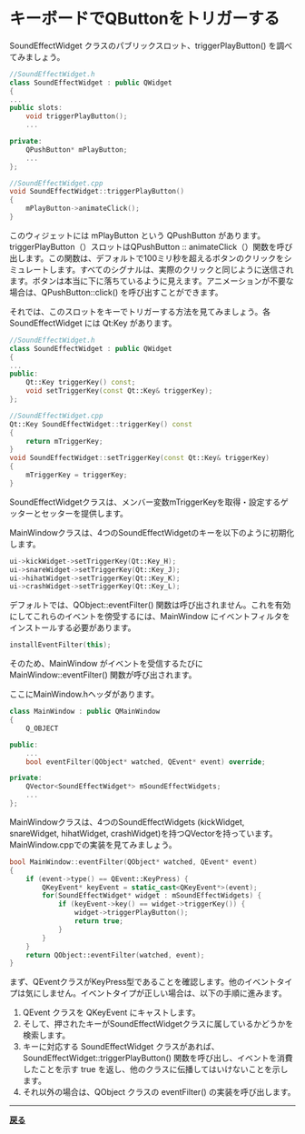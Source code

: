 # キーボードでQButtonをトリガーする

SoundEffectWidget クラスのパブリックスロット、triggerPlayButton() を調べてみましょう。

```C++
//SoundEffectWidget.h
class SoundEffectWidget : public QWidget
{
...
public slots:
    void triggerPlayButton();
    ...

private:
    QPushButton* mPlayButton;
    ...
};

//SoundEffectWidget.cpp
void SoundEffectWidget::triggerPlayButton()
{
    mPlayButton->animateClick();
}
```

このウィジェットには mPlayButton という QPushButton があります。triggerPlayButton（）スロットはQPushButton :: animateClick（）関数を呼び出します。この関数は、デフォルトで100ミリ秒を超えるボタンのクリックをシミュレートします。すべてのシグナルは、実際のクリックと同じように送信されます。ボタンは本当に下に落ちているように見えます。アニメーションが不要な場合は、QPushButton::click() を呼び出すことができます。

それでは、このスロットをキーでトリガーする方法を見てみましょう。各 SoundEffectWidget には Qt:Key があります。

```C++
//SoundEffectWidget.h
class SoundEffectWidget : public QWidget
{
...
public:
    Qt::Key triggerKey() const;
    void setTriggerKey(const Qt::Key& triggerKey);
};

//SoundEffectWidget.cpp
Qt::Key SoundEffectWidget::triggerKey() const
{
    return mTriggerKey;
}
void SoundEffectWidget::setTriggerKey(const Qt::Key& triggerKey)
{
    mTriggerKey = triggerKey;
}
```

SoundEffectWidgetクラスは、メンバー変数mTriggerKeyを取得・設定するゲッターとセッターを提供します。

MainWindowクラスは、4つのSoundEffectWidgetのキーを以下のように初期化します。

```C++
ui->kickWidget->setTriggerKey(Qt::Key_H);
ui->snareWidget->setTriggerKey(Qt::Key_J);
ui->hihatWidget->setTriggerKey(Qt::Key_K);
ui->crashWidget->setTriggerKey(Qt::Key_L);
```

デフォルトでは、QObject::eventFilter() 関数は呼び出されません。これを有効にしてこれらのイベントを傍受するには、MainWindow にイベントフィルタをインストールする必要があります。

```C++
installEventFilter(this);
```

そのため、MainWindow がイベントを受信するたびに MainWindow::eventFilter() 関数が呼び出されます。

ここにMainWindow.hヘッダがあります。

```C++
class MainWindow : public QMainWindow
{
    Q_OBJECT

public:
    ...
    bool eventFilter(QObject* watched, QEvent* event) override;

private:
    QVector<SoundEffectWidget*> mSoundEffectWidgets;
    ...
};
```

MainWindowクラスは、4つのSoundEffectWidgets (kickWidget, snareWidget, hihatWidget, crashWidget)を持つQVectorを持っています。MainWindow.cppでの実装を見てみましょう。

```C++
bool MainWindow::eventFilter(QObject* watched, QEvent* event)
{
    if (event->type() == QEvent::KeyPress) {
        QKeyEvent* keyEvent = static_cast<QKeyEvent*>(event);
        for(SoundEffectWidget* widget : mSoundEffectWidgets) {
            if (keyEvent->key() == widget->triggerKey()) {
                widget->triggerPlayButton();
                return true;
            }
        }
    }
    return QObject::eventFilter(watched, event);
}
```

まず、QEventクラスがKeyPress型であることを確認します。他のイベントタイプは気にしません。イベントタイプが正しい場合は、以下の手順に進みます。

1. QEvent クラスを QKeyEvent にキャストします。
2. そして、押されたキーがSoundEffectWidgetクラスに属しているかどうかを検索します。
3. キーに対応する SoundEffectWidget クラスがあれば、SoundEffectWidget::triggerPlayButton() 関数を呼び出し、イベントを消費したことを示す true を返し、他のクラスに伝播してはいけないことを示します。
4. それ以外の場合は、QObject クラスの eventFilter() の実装を呼び出します。

***

**[戻る](../index.html)**
